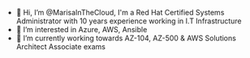 - 👋 Hi, I’m @MarisaInTheCloud, I'm a Red Hat Certified Systems Administrator with 10 years experience working in I.T Infrastructure
- 👀 I’m interested in Azure, AWS, Ansible
- 🌱 I’m currently working towards AZ-104, AZ-500 & AWS Solutions Architect Associate exams


